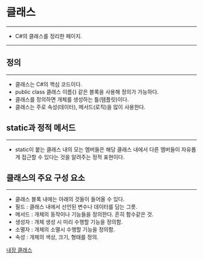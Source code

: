 # 클래스

---

- C#의 클래스를 정리한 페이지.

---

## 정의

---

- 클래스는 C#의 핵심 코드이다.
- public class 클래스 이름{} 같은 블록을 사용해 정의가 가능하다.
- 클래스를 정의하면 개체를 생성하는 틀(템플릿)이다.
- 클래스는 주로 속성(데이터), 메서드(로직)을 많이 사용한다.

## static과 정적 메서드

---

- static이 붙는 클래스 내의 모는 멤버들은 해당 클래스 내에서 다른 멤버들이 자유롭게 접근할 수 있다는 것을 알려주는 정적 표현이다.

## 클래스의 주요 구성 요소

---

- 클래스 블록 내에는 아래의 것들이 들어올 수 있다.
- 필드 : 클래스 내에서 선언된 변수나 데이터를 담는 그릇.
- 메서드 : 개체의 동작이나 기능들을 정의한다. 흔히 함수같은 것.
- 생성자 : 개체 생성 시 미리 수행할 기능을 정의함.
- 소멸자 : 개체의 소멸시 수행할 기능을 정의함.
- 속성 : 개체의 색상, 크기, 형태를 정의.

[내장 클래스](%E1%84%8F%E1%85%B3%E1%86%AF%E1%84%85%E1%85%A2%E1%84%89%E1%85%B3%2054496018dde041d39132d8b4942d4e9d/%E1%84%82%E1%85%A2%E1%84%8C%E1%85%A1%E1%86%BC%20%E1%84%8F%E1%85%B3%E1%86%AF%E1%84%85%E1%85%A2%E1%84%89%E1%85%B3%20c00c26b39df14a6ca057869bc79ff35c.md)